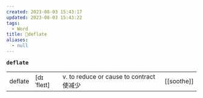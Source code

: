 ```yaml
---
created: 2023-08-03 15:43:17
updated: 2023-08-03 15:43:22
tags:
  - Word
title: 📖deflate
aliases:
  - null
---
```


<pre><strong>deflate</strong></pre>
|   |   |   |   |
|---|---|---|---|
|deflate|[dɪˈfleɪt]|v. to reduce or cause to contract 使减少|[[soothe]]|